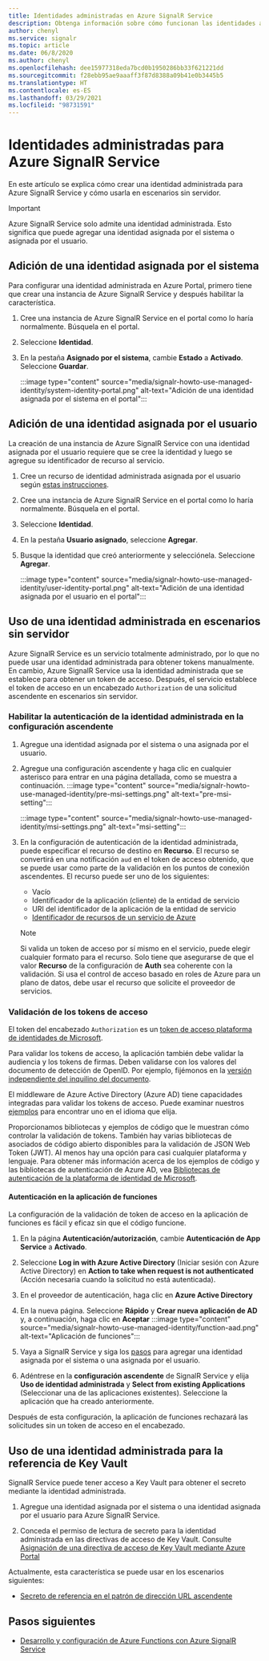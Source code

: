 ```yaml
---
title: Identidades administradas en Azure SignalR Service
description: Obtenga información sobre cómo funcionan las identidades administradas en Azure SignalR Service y sobre cómo usar una identidad administrada en escenarios sin servidor.
author: chenyl
ms.service: signalr
ms.topic: article
ms.date: 06/8/2020
ms.author: chenyl
ms.openlocfilehash: dee15977318eda7bcd0b1950286bb33f621221dd
ms.sourcegitcommit: f28ebb95ae9aaaff3f87d8388a09b41e0b3445b5
ms.translationtype: HT
ms.contentlocale: es-ES
ms.lasthandoff: 03/29/2021
ms.locfileid: "98731591"
---
```

# <a name="managed-identities-for-azure-signalr-service"></a>Identidades administradas para Azure SignalR Service

En este artículo se explica cómo crear una identidad administrada para Azure SignalR Service y cómo usarla en escenarios sin servidor.

> [!Important] 
> Azure SignalR Service solo admite una identidad administrada. Esto significa que puede agregar una identidad asignada por el sistema o asignada por el usuario. 

## <a name="add-a-system-assigned-identity"></a>Adición de una identidad asignada por el sistema

Para configurar una identidad administrada en Azure Portal, primero tiene que crear una instancia de Azure SignalR Service y después habilitar la característica.

1. Cree una instancia de Azure SignalR Service en el portal como lo haría normalmente. Búsquela en el portal.

2. Seleccione **Identidad**.

4. En la pestaña **Asignado por el sistema**, cambie **Estado** a **Activado**. Seleccione **Guardar**.

    :::image type="content" source="media/signalr-howto-use-managed-identity/system-identity-portal.png" alt-text="Adición de una identidad asignada por el sistema en el portal":::

## <a name="add-a-user-assigned-identity"></a>Adición de una identidad asignada por el usuario

La creación de una instancia de Azure SignalR Service con una identidad asignada por el usuario requiere que se cree la identidad y luego se agregue su identificador de recurso al servicio.

1. Cree un recurso de identidad administrada asignada por el usuario según [estas instrucciones](../active-directory/managed-identities-azure-resources/how-to-manage-ua-identity-portal.md#create-a-user-assigned-managed-identity).

2. Cree una instancia de Azure SignalR Service en el portal como lo haría normalmente. Búsquela en el portal.

3. Seleccione **Identidad**.

4. En la pestaña **Usuario asignado**, seleccione **Agregar**.

5. Busque la identidad que creó anteriormente y selecciónela. Seleccione **Agregar**.

    :::image type="content" source="media/signalr-howto-use-managed-identity/user-identity-portal.png" alt-text="Adición de una identidad asignada por el usuario en el portal":::

## <a name="use-a-managed-identity-in-serverless-scenarios"></a>Uso de una identidad administrada en escenarios sin servidor

Azure SignalR Service es un servicio totalmente administrado, por lo que no puede usar una identidad administrada para obtener tokens manualmente. En cambio, Azure SignalR Service usa la identidad administrada que se establece para obtener un token de acceso. Después, el servicio establece el token de acceso en un encabezado `Authorization` de una solicitud ascendente en escenarios sin servidor.

### <a name="enable-managed-identity-authentication-in-upstream-settings"></a>Habilitar la autenticación de la identidad administrada en la configuración ascendente

1. Agregue una identidad asignada por el sistema o una asignada por el usuario.

2. Agregue una configuración ascendente y haga clic en cualquier asterisco para entrar en una página detallada, como se muestra a continuación.
    :::image type="content" source="media/signalr-howto-use-managed-identity/pre-msi-settings.png" alt-text="pre-msi-setting":::
    
    :::image type="content" source="media/signalr-howto-use-managed-identity/msi-settings.png" alt-text="msi-setting":::

3. En la configuración de autenticación de la identidad administrada, puede especificar el recurso de destino en **Recurso**. El recurso se convertirá en una notificación `aud` en el token de acceso obtenido, que se puede usar como parte de la validación en los puntos de conexión ascendentes. El recurso puede ser uno de los siguientes:
    - Vacío
    - Identificador de la aplicación (cliente) de la entidad de servicio
    - URI del identificador de la aplicación de la entidad de servicio
    - [Identificador de recursos de un servicio de Azure](../active-directory/managed-identities-azure-resources/services-support-managed-identities.md#azure-services-that-support-azure-ad-authentication)

    > [!NOTE]
    > Si valida un token de acceso por sí mismo en el servicio, puede elegir cualquier formato para el recurso. Solo tiene que asegurarse de que el valor **Recurso** de la configuración de **Auth** sea coherente con la validación. Si usa el control de acceso basado en roles de Azure para un plano de datos, debe usar el recurso que solicite el proveedor de servicios.

### <a name="validate-access-tokens"></a>Validación de los tokens de acceso

El token del encabezado `Authorization` es un [token de acceso plataforma de identidades de Microsoft](../active-directory/develop/access-tokens.md#validating-tokens).

Para validar los tokens de acceso, la aplicación también debe validar la audiencia y los tokens de firmas. Deben validarse con los valores del documento de detección de OpenID. Por ejemplo, fijémonos en la [versión independiente del inquilino del documento](https://login.microsoftonline.com/common/.well-known/openid-configuration).

El middleware de Azure Active Directory (Azure AD) tiene capacidades integradas para validar los tokens de acceso. Puede examinar nuestros [ejemplos](../active-directory/develop/sample-v2-code.md) para encontrar uno en el idioma que elija.

Proporcionamos bibliotecas y ejemplos de código que le muestran cómo controlar la validación de tokens. También hay varias bibliotecas de asociados de código abierto disponibles para la validación de JSON Web Token (JWT). Al menos hay una opción para casi cualquier plataforma y lenguaje. Para obtener más información acerca de los ejemplos de código y las bibliotecas de autenticación de Azure AD, vea [Bibliotecas de autenticación de la plataforma de identidad de Microsoft](../active-directory/develop/reference-v2-libraries.md).

#### <a name="authentication-in-function-app"></a>Autenticación en la aplicación de funciones

La configuración de la validación de token de acceso en la aplicación de funciones es fácil y eficaz sin que el código funcione.

1. En la página **Autenticación/autorización**, cambie **Autenticación de App Service** a **Activado**.

2. Seleccione **Log in with Azure Active Directory** (Iniciar sesión con Azure Active Directory) en **Action to take when request is not authenticated** (Acción necesaria cuando la solicitud no está autenticada).

3. En el proveedor de autenticación, haga clic en **Azure Active Directory**

4. En la nueva página. Seleccione **Rápido** y **Crear nueva aplicación de AD** y, a continuación, haga clic en **Aceptar** :::image type="content" source="media/signalr-howto-use-managed-identity/function-aad.png" alt-text="Aplicación de funciones":::

5. Vaya a SignalR Service y siga los [pasos](howto-use-managed-identity.md#add-a-system-assigned-identity) para agregar una identidad asignada por el sistema o una asignada por el usuario.

6. Adéntrese en la **configuración ascendente** de SignalR Service y elija **Uso de identidad administrada** y **Select from existing Applications** (Seleccionar una de las aplicaciones existentes). Seleccione la aplicación que ha creado anteriormente.

Después de esta configuración, la aplicación de funciones rechazará las solicitudes sin un token de acceso en el encabezado.

## <a name="use-a-managed-identity-for-key-vault-reference"></a>Uso de una identidad administrada para la referencia de Key Vault

SignalR Service puede tener acceso a Key Vault para obtener el secreto mediante la identidad administrada.

1. Agregue una identidad asignada por el sistema o una identidad asignada por el usuario para Azure SignalR Service.

2. Conceda el permiso de lectura de secreto para la identidad administrada en las directivas de acceso de Key Vault. Consulte [Asignación de una directiva de acceso de Key Vault mediante Azure Portal](../key-vault/general/assign-access-policy-portal.md)

Actualmente, esta característica se puede usar en los escenarios siguientes:

- [Secreto de referencia en el patrón de dirección URL ascendente](./concept-upstream.md#key-vault-secret-reference-in-url-template-settings)


## <a name="next-steps"></a>Pasos siguientes

- [Desarrollo y configuración de Azure Functions con Azure SignalR Service](signalr-concept-serverless-development-config.md)